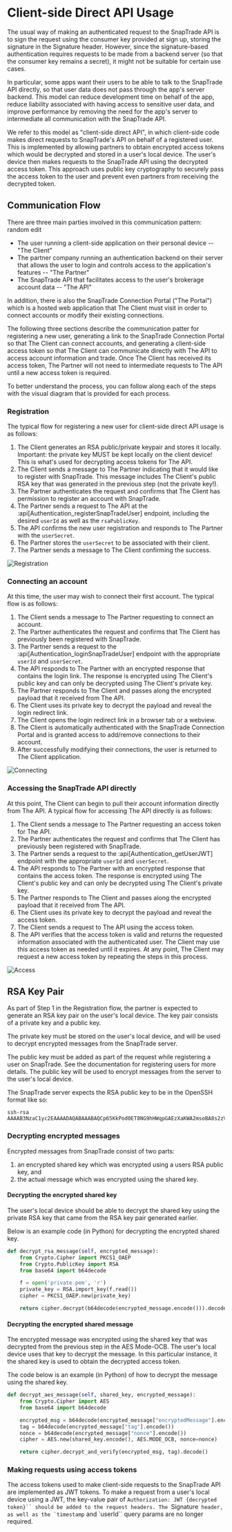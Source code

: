 # Client-side Direct API Usage

The usual way of making an authenticated request to the SnapTrade API is to sign the request using the consumer key provided at sign up, storing the signature in the Signature header. However, since the signature-based authentication requires requests to be made from a backend server (so that the consumer key remains a secret), it might not be suitable for certain use cases.

In particular, some apps want their users to be able to talk to the SnapTrade API directly, so that user data does not pass through the app's server backend. This model can reduce development time on behalf of the app, reduce liability associated with having access to sensitive user data, and improve performance by removing the need for the app's server to intermediate all communication with the SnapTrade API.

We refer to this model as "client-side direct API", in which client-side code makes direct requests to SnapTrade's API on behalf of a registered user. This is implemented by allowing partners to obtain encrypted access tokens which would be decrypted and stored in a user's local device. The user's device then makes requests to the SnapTrade API using the decrypted access token. This approach uses public key cryptography to securely pass the access token to the user and prevent even partners from receiving the decrypted token.

## Communication Flow

There are three main parties involved in this communication pattern: random edit

- The user running a client-side application on their personal device -- "The Client"
- The partner company running an authentication backend on their server that allows the user to login and controls access to the application's features -- "The Partner"
- The SnapTrade API that facilitates access to the user's brokerage account data -- "The API"

In addition, there is also the SnapTrade Connection Portal ("The Portal") which is a hosted web application that The Client must visit in order to connect accounts or modify their existing connections.

The following three sections describe the communication patter for registering a new user, generating a link to the SnapTrade Connection Portal so that The Client can connect accounts, and generating a client-side access token so that The Client can communicate directly with The API to access account information and trade. Once The Client has received its access token, The Partner will not need to intermediate requests to The API until a new access token is required.

To better understand the process, you can follow along each of the steps with the visual diagram that is provided for each process.

### Registration

The typical flow for registering a new user for client-side direct API usage is as follows:

1. The Client generates an RSA public/private keypair and stores it locally. Important: the private key MUST be kept locally on the client device! This is what's used for decrypting access tokens for The API.
1. The Client sends a message to The Partner indicating that it would like to register with SnapTrade. This message includes The Client's public RSA key that was generated in the previous step (not the private key!).
1. The Partner authenticates the request and confirms that The Client has permission to register an account with SnapTrade.
1. The Partner sends a request to The API at the :api[Authentication_registerSnapTradeUser] endpoint, including the desired `userId` as well as the `rsaPublicKey`.
1. The API confirms the new user registration and responds to The Partner with the `userSecret`.
1. The Partner stores the `userSecret` to be associated with their client.
1. The Partner sends a message to The Client confirming the success.

![Registration](./assets/Registration.png)

### Connecting an account

At this time, the user may wish to connect their first account. The typical flow is as follows:

1. The Client sends a message to The Partner requesting to connect an account.
1. The Partner authenticates the request and confirms that The Client has previously been registered with SnapTrade.
1. The Partner sends a request to the :api[Authentication_loginSnapTradeUser] endpoint with the appropriate `userId` and `userSecret`.
1. The API responds to The Partner with an encrypted response that contains the login link. The response is encrypted using The Client's public key and can only be decrypted using The Client's private key.
1. The Partner responds to The Client and passes along the encrypted payload that it received from The API.
1. The Client uses its private key to decrypt the payload and reveal the login redirect link.
1. The Client opens the login redirect link in a browser tab or a webview.
1. The Client is automatically authenticated with the SnapTrade Connection Portal and is granted access to add/remove connections to their account.
1. After successfully modifying their connections, the user is returned to The Client application.

![Connecting](./assets/Connecting.png)

### Accessing the SnapTrade API directly

At this point, The Client can begin to pull their account information directly from The API. A typical flow for accessing The API directly is as follows:

1. The Client sends a message to The Partner requesting an access token for The API.
1. The Partner authenticates the request and confirms that The Client has previously been registered with SnapTrade.
1. The Partner sends a request to the :api[Authentication_getUserJWT] endpoint with the appropriate `userId` and `userSecret`.
1. The API responds to The Partner with an encrypted response that contains the access token. The response is encrypted using The Client's public key and can only be decrypted using The Client's private key.
1. The Partner responds to The Client and passes along the encrypted payload that it received from The API.
1. The Client uses its private key to decrypt the payload and reveal the access token.
1. The Client sends a request to The API using the access token.
1. The API verifies that the access token is valid and returns the requested information associated with the authenticated user. The Client may use this access token as needed until it expires. At any point, The Client may request a new access token by repeating the steps in this process.

![Access](./assets/Access.png)

## RSA Key Pair

As part of Step 1 in the Registration flow, the partner is expected to generate an RSA key pair on the user's local device. The key pair consists of a private key and a public key.

The private key must be stored on the user's local device, and will be used to decrypt encrypted messages from the SnapTrade server.

The public key must be added as part of the request while registering a user on SnapTrade. See the documentation for registering users for more details. The public key will be used to encrypt messages from the server to the user's local device.

The SnapTrade server expects the RSA public key to be in the OpenSSH format like so:

```
ssh-rsa AAAAB3NzaC1yc2EAAAADAQABAAABAQCp65KkPod0ET8NG9hHWqpGAEzXaKWA2msoBA8s2zVjjLbjdYb8ZMVFuwpK3iaStz2knZBxfqaySAAV4TCMBt2uG335PeQ268tGaySWTgvYdU15xVfwwY+gPVg3SgrjeyyVYakvUjiVThfStbRhKjNGVPG5JFsQB+TwqhLl8sPvfMj39PHDxV7wllHx2L4JPWO9vIaSU/LHUC9RlDtyyzoCLBLvcljyAQejMOZ942mKOcCz7S5KPAaxLR1lUWOJ6b/IdEjLxxgrhw4lXWhhnOMlTvqx5mQ4/JaBnKlWt8nsdawZ2uEkRWcRsYf2QViPv9FkL9R54BmuqU3fz2+52VsB
```

### Decrypting encrypted messages

Encrypted messages from SnapTrade consist of two parts:

1. an encrypted shared key which was encrypted using a users RSA public key, and
1. the actual message which was encrypted using the shared key.

#### Decrypting the encrypted shared key

The user's local device should be able to decrypt the shared key using the private RSA key that came from the RSA key pair generated earlier.

Below is an example code (in Python) for decrypting the encrypted shared key.

```python
def decrypt_rsa_message(self, encrypted_message):
    from Crypto.Cipher import PKCS1_OAEP
    from Crypto.PublicKey import RSA
    from base64 import b64decode

    f = open('private.pem', 'r')
    private_key = RSA.import_key(f.read())
    cipher = PKCS1_OAEP.new(private_key)

    return cipher.decrypt(b64decode(encrypted_message.encode())).decode()
```

#### Decrypting the encrypted shared message

The encrypted message was encrypted using the shared key that was decrypted from the previous step in the AES Mode-OCB. The user's local device uses that key to decrypt the message. In this particular instance, it the shared key is used to obtain the decrypted access token.

The code below is an example (in Python) of how to decrypt the message using the shared key.

```python
def decrypt_aes_message(self, shared_key, encrypted_message):
    from Crypto.Cipher import AES
    from base64 import b64decode

    encrypted_msg = b64decode(encrypted_message["encryptedMessage"].encode())
    tag = b64decode(encrypted_message["tag"].encode())
    nonce = b64decode(encrypted_message["nonce"].encode())
    cipher = AES.new(shared_key.encode(), AES.MODE_OCB, nonce=nonce)

    return cipher.decrypt_and_verify(encrypted_msg, tag).decode()
```

### Making requests using access tokens

The access tokens used to make client-side requests to the SnapTrade API are
implemented as JWT tokens. To make a request from a user's local device using a
JWT, the key-value pair of ` Authorization: JWT {decrypted token}`` should be added
to the request headers. The  `Signature`` header, as well as the `timestamp`` and
`userId`` query params are no longer required.
